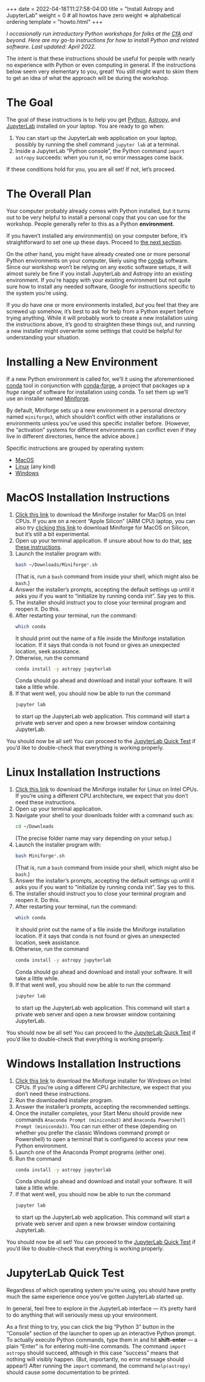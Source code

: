 +++
date = 2022-04-18T11:27:58-04:00
title = "Install Astropy and JupyterLab"
weight = 0 # all howtos have zero weight => alphabetical ordering
template = "howto.html"
+++

*I occasionally run introductory Python workshops for folks at the [CfA][cfa]
and beyond. Here are my go-to instructions for how to install Python and related
software. Last updated: April 2022.*

[cfa]: https://cfa.harvard.edu/

The intent is that these instructions should be useful for people with nearly no
experience with Python or even computing in general. If the instructions below
seem very elementary to you, great! You still might want to skim them to get an
idea of what the approach will be during the workshop.


# The Goal

The goal of these instructions is to help you get [Python], [Astropy], and
[JupyterLab] installed on your laptop. You are ready to go when:

[Python]: https://www.python.org/
[Astropy]: https://www.astropy.org/
[JupyterLab]: https://jupyter.org/

1. You can start up the JupyterLab web application on your laptop, possibly
   by running the shell command `jupyter lab` at a terminal.
2. Inside a JupyterLab “Python console”, the Python command `import astropy`
   succeeds: when you run it, no error messages come back.

If these conditions hold for you, you are all set! If not, let’s proceed.


# The Overall Plan

Your computer probably already comes with Python installed, but it turns out to
be very helpful to install a personal copy that you can use for the workshop.
People generally refer to this as a Python **environment**.

If you haven’t installed any environment(s) on your computer before, it’s
straightforward to set one up these days. Proceed to [the next
section](#installing-a-new-environment).

On the other hand, you might have already created one or more personal Python
environments on your computer, likely using the [conda] software. Since our
workshop won’t be relying on any exotic software setups, it will almost surely
be fine if you install JupyterLab and Astropy into an existing environment. If
you’re happy with your existing environment but not quite sure how to install
any needed software, Google for instructions specific to the system you’re
using.

[conda]: https://docs.conda.io/

If you *do* have one or more environments installed, *but* you feel that they
are screwed up somehow, it’s best to ask for help from a Python expert before
trying anything. While it will probably work to create a new installation using
the instructions above, it’s good to straighten these things out, and running a
new installer might overwrite some settings that could be helpful for
understanding your situation.


# Installing a New Environment

If a new Python environment is called for, we’ll it using the aforementioned
[conda] tool in conjunction with [conda-forge], a project that packages up a
*huge* range of software for installation using conda. To set them up we’ll use
an installer named [Miniforge].

[conda-forge]: https://conda-forge.org/
[Miniforge]: https://github.com/conda-forge/miniforge

By default, Miniforge sets up a new environment in a personal directory named
`miniforge3`, which shouldn’t conflict with other installations or environments
unless you’ve used this specific installer before. (However, the “activation”
systems for different environments can conflict even if they live in different
directories, hence the advice above.)

Specific instructions are grouped by operating system:

- [MacOS](#macos-installation-instructions)
- [Linux](#linux-installation-instructions) (any kind)
- [Windows](#windows-installation-instructions)


# MacOS Installation Instructions

1. [Click this link][mf-osx-x64] to download the Miniforge installer for MacOS
   on Intel CPUs. If you are on a recent “Apple Silicon” (ARM CPU) laptop, you
   can also try [clicking this link][mf-osx-amd64] to download Miniforge for
   MacOS on Silicon, but it’s still a bit experimental.
2. Open up your terminal application. If unsure about how to do that, [see these
   instructions][osx-terminal-howto].
3. Launch the installer program with:
   ```sh
   bash ~/Downloads/Miniforge*.sh
   ```
   (That is, run a `bash` command from inside your shell, which might also be
   `bash`.)
4. Answer the installer’s prompts, accepting the default settings up until it
   asks you if you want to “initialize by running conda init”. Say yes to this.
5. The installer should instruct you to close your terminal program and reopen
   it. Do this.
6. After restarting your terminal, run the command:
   ```sh
   which conda
   ```
   It should print out the name of a file inside the Miniforge installation
   location. If it says that conda is not found or gives an unexpected location,
   seek assistance.
7. Otherwise, run the command
   ```sh
   conda install -y astropy jupyterlab
   ```
   Conda should go ahead and download and install your software. It will take a
   little while.
8. If that went well, you should now be able to run the command
   ```sh
   jupyter lab
   ```
   to start up the JupyterLab web application. This command will start a private
   web server and open a new browser window containing JupyterLab.

[mf-osx-x64]: https://github.com/conda-forge/miniforge/releases/latest/download/Miniforge3-MacOSX-x86_64.sh
[mf-osx-amd64]: https://github.com/conda-forge/miniforge/releases/latest/download/Miniforge3-MacOSX-arm64.sh
[osx-terminal-howto]: https://support.apple.com/guide/terminal/open-or-quit-terminal-apd5265185d-f365-44cb-8b09-71a064a42125/mac

You should now be all set! You can proceed to the [JupyterLab Quick
Test](#jupyterlab-quick-test) if you’d like to double-check that everything is
working properly.


# Linux Installation Instructions

1. [Click this link][mf-linux-x64] to download the Miniforge installer for Linux
   on Intel CPUs. If you’re using a different CPU architecture, we expect that
   you don’t need these instructions.
2. Open up your terminal application.
3. Navigate your shell to your downloads folder with a command such as:
   ```sh
   cd ~/Downloads
   ```
   (The precise folder name may vary depending on your setup.)
4. Launch the installer program with:
   ```sh
   bash Miniforge*.sh
   ```
   (That is, run a `bash` command from inside your shell, which might also be
   `bash`.)
5. Answer the installer’s prompts, accepting the default settings up until it
   asks you if you want to “initialize by running conda init”. Say yes to this.
6. The installer should instruct you to close your terminal program and reopen
   it. Do this.
7. After restarting your terminal, run the command:
   ```sh
   which conda
   ```
   It should print out the name of a file inside the Miniforge installation
   location. If it says that conda is not found or gives an unexpected location,
   seek assistance.
8. Otherwise, run the command
   ```sh
   conda install -y astropy jupyterlab
   ```
   Conda should go ahead and download and install your software. It will take a
   little while.
9. If that went well, you should now be able to run the command
   ```sh
   jupyter lab
   ```
   to start up the JupyterLab web application. This command will start a private
   web server and open a new browser window containing JupyterLab.

[mf-linux-x64]: https://github.com/conda-forge/miniforge/releases/latest/download/Miniforge3-Linux-x86_64.sh

You should now be all set! You can proceed to the [JupyterLab Quick
Test](#jupyterlab-quick-test) if you’d like to double-check that everything is
working properly.


# Windows Installation Instructions

1. [Click this link][mf-windows-x64] to download the Miniforge installer for Windows
   on Intel CPUs. If you’re using a different CPU architecture, we expect that
   you don’t need these instructions.
2. Run the downloaded installer program.
3. Answer the installer’s prompts, accepting the recommended settings.
4. Once the installer completes, your Start Menu should provide new commands
   `Anaconda Prompt (miniconda3)` and `Anaconda Powershell Prompt (miniconda3)`.
   You can run either of these (depending on whether you prefer the classic
   Windows command prompt or Powershell) to open a terminal that is configured to
   access your new Python environment.
5. Launch one of the Anaconda Prompt programs (either one).
6. Run the command
   ```sh
   conda install -y astropy jupyterlab
   ```
   Conda should go ahead and download and install your software. It will take a
   little while.
9. If that went well, you should now be able to run the command
   ```sh
   jupyter lab
   ```
   to start up the JupyterLab web application. This command will start a private
   web server and open a new browser window containing JupyterLab.

[mf-windows-x64]: https://github.com/conda-forge/miniforge/releases/latest/download/Miniforge3-Windows-x86_64.exe

You should now be all set! You can proceed to the [JupyterLab Quick
Test](#jupyterlab-quick-test) if you’d like to double-check that everything is
working properly.


# JupyterLab Quick Test

Regardless of which operating system you’re using, you should have pretty much
the same experience once you’ve gotten JupyterLab started up.

In general, feel free to explore in the JupyterLab interface — it’s pretty hard
to do anything that will seriously mess up your environment.

As a first thing to try, you can click the big “Python 3” button in the
“Console” section of the launcher to open up an interactive Python prompt. To
actually execute Python commands, type them in and hit **shift-enter** — a plain
“Enter” is for entering multi-line commands. The command `import astropy` should
succeed, although in this case “success” means that nothing will visibly happen.
(But, importantly, no error message should appear!) After running the `import`
command, the command `help(astropy)` should cause some documentation to be
printed.
